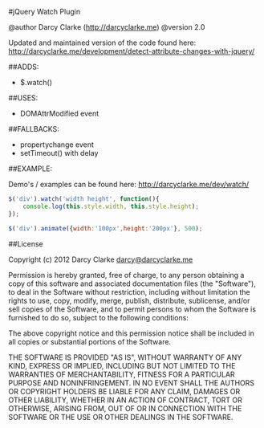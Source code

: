 #jQuery Watch Plugin

@author Darcy Clarke (http://darcyclarke.me)
@version 2.0

Updated and maintained version of the code found here: http://darcyclarke.me/development/detect-attribute-changes-with-jquery/
 
##ADDS: 

- $.watch()
 
##USES:

- DOMAttrModified event
 
##FALLBACKS:

- propertychange event
- setTimeout() with delay 

##EXAMPLE:

Demo's / examples can be found here: http://darcyclarke.me/dev/watch/

```javascript
$('div').watch('width height', function(){
	console.log(this.style.width, this.style.height);
});

$('div').animate({width:'100px',height:'200px'}, 500);
```

##License

Copyright (c) 2012 Darcy Clarke <darcy@darcyclarke.me>

Permission is hereby granted, free of charge, to any person obtaining a copy of this software and associated documentation files (the "Software"), to deal in the Software without restriction, including without limitation the rights to use, copy, modify, merge, publish, distribute, sublicense, and/or sell copies of the Software, and to permit persons to whom the Software is furnished to do so, subject to the following conditions:

The above copyright notice and this permission notice shall be included in all copies or substantial portions of the Software.

THE SOFTWARE IS PROVIDED "AS IS", WITHOUT WARRANTY OF ANY KIND, EXPRESS OR IMPLIED, INCLUDING BUT NOT LIMITED TO THE WARRANTIES OF MERCHANTABILITY, FITNESS FOR A PARTICULAR PURPOSE AND NONINFRINGEMENT. IN NO EVENT SHALL THE AUTHORS OR COPYRIGHT HOLDERS BE LIABLE FOR ANY CLAIM, DAMAGES OR OTHER LIABILITY, WHETHER IN AN ACTION OF CONTRACT, TORT OR OTHERWISE, ARISING FROM, OUT OF OR IN CONNECTION WITH THE SOFTWARE OR THE USE OR OTHER DEALINGS IN THE SOFTWARE. 